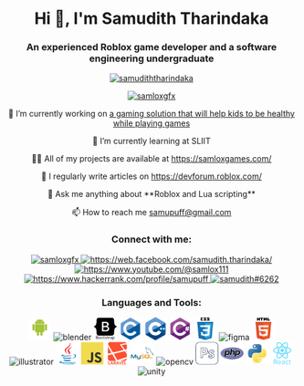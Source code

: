<h1 align="center">Hi 👋, I'm Samudith Tharindaka</h1>
<h3 align="center">An experienced Roblox game developer and a software engineering undergraduate</h3>

<p align="center">
  <a href="https://github.com/ryo-ma/github-profile-trophy">
    <img src="https://github-profile-trophy.vercel.app/?username=samudiththarindaka" alt="samudiththarindaka" />
  </a>
</p>

<p align="center">
  <a href="https://twitter.com/samloxgfx" target="_blank">
    <img src="https://img.shields.io/twitter/follow/samloxgfx?logo=twitter&style=for-the-badge" alt="samloxgfx" />
  </a>
</p>

<p align="center">🔭 I’m currently working on <a href="https://www.roblox.com/games/16462616214/cargame-check3">a gaming solution that will help kids to be healthy while playing games</a></p>

<p align="center">🌱 I’m currently learning at SLIIT</p>

<p align="center">👨‍💻 All of my projects are available at <a href="https://samloxgames.com/">https://samloxgames.com/</a></p>

<p align="center">📝 I regularly write articles on <a href="https://devforum.roblox.com/">https://devforum.roblox.com/</a></p>

<p align="center">💬 Ask me anything about **Roblox and Lua scripting**</p>

<p align="center">📫 How to reach me <a href="mailto:samupuff@gmail.com">samupuff@gmail.com</a></p>

<h3 align="center">Connect with me:</h3>
<p align="center">
  <a href="https://twitter.com/samloxgfx" target="_blank">
    <img src="https://raw.githubusercontent.com/rahuldkjain/github-profile-readme-generator/master/src/images/icons/Social/twitter.svg" alt="samloxgfx" height="30" width="40" />
  </a>
  <a href="https://web.facebook.com/samudith.tharindaka/" target="_blank">
    <img src="https://raw.githubusercontent.com/rahuldkjain/github-profile-readme-generator/master/src/images/icons/Social/facebook.svg" alt="https://web.facebook.com/samudith.tharindaka/" height="30" width="40" />
  </a>
  <a href="https://www.youtube.com/@samlox111" target="_blank">
    <img src="https://raw.githubusercontent.com/rahuldkjain/github-profile-readme-generator/master/src/images/icons/Social/youtube.svg" alt="https://www.youtube.com/@samlox111" height="30" width="40" />
  </a>
  <a href="https://www.hackerrank.com/profile/samupuff" target="_blank">
    <img src="https://raw.githubusercontent.com/rahuldkjain/github-profile-readme-generator/master/src/images/icons/Social/hackerrank.svg" alt="https://www.hackerrank.com/profile/samupuff" height="30" width="40" />
  </a>
  <a href="https://discord.gg/samudith#6262" target="_blank">
    <img src="https://raw.githubusercontent.com/rahuldkjain/github-profile-readme-generator/master/src/images/icons/Social/discord.svg" alt="samudith#6262" height="30" width="40" />
  </a>
</p>

<h3 align="center">Languages and Tools:</h3>
<p align="center">
  <img src="https://raw.githubusercontent.com/devicons/devicon/master/icons/android/android-original-wordmark.svg" alt="android" width="40" height="40"/>
  <img src="https://download.blender.org/branding/community/blender_community_badge_white.svg" alt="blender" width="40" height="40"/>
  <img src="https://raw.githubusercontent.com/devicons/devicon/master/icons/bootstrap/bootstrap-plain-wordmark.svg" alt="bootstrap" width="40" height="40"/>
  <img src="https://raw.githubusercontent.com/devicons/devicon/master/icons/c/c-original.svg" alt="c" width="40" height="40"/>
  <img src="https://raw.githubusercontent.com/devicons/devicon/master/icons/cplusplus/cplusplus-original.svg" alt="cplusplus" width="40" height="40"/>
  <img src="https://raw.githubusercontent.com/devicons/devicon/master/icons/csharp/csharp-original.svg" alt="csharp" width="40" height="40"/>
  <img src="https://raw.githubusercontent.com/devicons/devicon/master/icons/css3/css3-original-wordmark.svg" alt="css3" width="40" height="40"/>
  <img src="https://www.vectorlogo.zone/logos/figma/figma-icon.svg" alt="figma" width="40" height="40"/>
  <img src="https://raw.githubusercontent.com/devicons/devicon/master/icons/html5/html5-original-wordmark.svg" alt="html5" width="40" height="40"/>
  <img src="https://www.vectorlogo.zone/logos/adobe_illustrator/adobe_illustrator-icon.svg" alt="illustrator" width="40" height="40"/>
  <img src="https://raw.githubusercontent.com/devicons/devicon/master/icons/java/java-original.svg" alt="java" width="40" height="40"/>
  <img src="https://raw.githubusercontent.com/devicons/devicon/master/icons/javascript/javascript-original.svg" alt="javascript" width="40" height="40"/>
  <img src="https://raw.githubusercontent.com/devicons/devicon/master/icons/laravel/laravel-plain-wordmark.svg" alt="laravel" width="40" height="40"/>
  <img src="https://raw.githubusercontent.com/devicons/devicon/master/icons/mysql/mysql-original-wordmark.svg" alt="mysql" width="40" height="40"/>
  <img src="https://www.vectorlogo.zone/logos/opencv/opencv-icon.svg" alt="opencv" width="40" height="40"/>
  <img src="https://raw.githubusercontent.com/devicons/devicon/master/icons/photoshop/photoshop-line.svg" alt="photoshop" width="40" height="40"/>
  <img src="https://raw.githubusercontent.com/devicons/devicon/master/icons/php/php-original.svg" alt="php" width="40" height="40"/>
  <img src="https://raw.githubusercontent.com/devicons/devicon/master/icons/python/python-original.svg" alt="python" width="40" height="40"/>
  <img src="https://raw.githubusercontent.com/devicons/devicon/master/icons/react/react-original-wordmark.svg" alt="react" width="40" height="40"/>
  <img src="https://www.vectorlogo.zone/logos/unity3d/unity3d-icon.svg" alt="unity" width="40" height="40"/>
</p>
